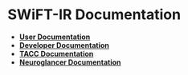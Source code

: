 # SWiFT-IR Documentation

* **[User Documentation](user/README.md)**
* **[Developer Documentation](development/README.md)**
* **[TACC Documentation](tacc/README.md)**
* **[Neuroglancer Documentation](https://github.com/joelyancey/neuroglancer#readme)**
